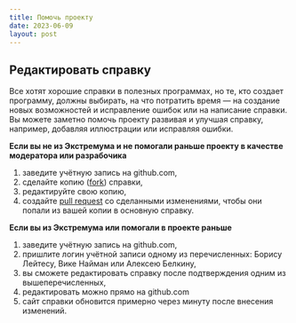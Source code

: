 ```yaml
---
title: Помочь проекту
date: 2023-06-09
layout: post
---
```


## Редактировать справку
Все хотят хорошие справки в полезных программах, но те, кто создает программу, должны выбирать, на что потратить время — на создание новых возможностей и исправление ошибок или на написание справки. Вы можете заметно помочь проекту развивая и улучшая справку, например, добавляя иллюстрации или исправляя ошибки.

**Если вы не из Экстремума и не помогали раньше проекту в качестве модератора или разрабочика**

1. заведите учётную запись на github.com,
2. сделайте копию ([fork](https://docs.github.com/en/pull-requests/collaborating-with-pull-requests/working-with-forks/about-forks)) справки,
3. редактируйте свою копию,
4. создайте [pull request](https://docs.github.com/en/pull-requests/collaborating-with-pull-requests/proposing-changes-to-your-work-with-pull-requests/creating-a-pull-request) со сделанными изменениями, чтобы они попали из вашей копии в основную справку.

**Если вы из Экстремума или помогали в проекте раньше**
1. заведите учётную запись на github.com,
2. пришлите логин учётной записи одному из перечисленных: Борису Лейтесу, Вике Найман или Алексею Белкину,
3. вы сможете редактировать справку после подтверждения одним из вышеперечисленных,
4. редактировать можно прямо на github.com
5. сайт справки обновится примерно через минуту после внесения изменений.
